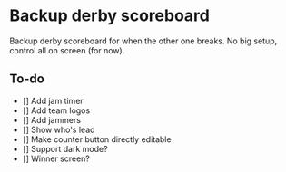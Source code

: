 # Backup derby scoreboard

Backup derby scoreboard for when the other one breaks.
No big setup, control all on screen (for now).

## To-do

- [] Add jam timer
- [] Add team logos
- [] Add jammers 
- [] Show who's lead
- [] Make counter button directly editable 
- [] Support dark mode?
- [] Winner screen?
